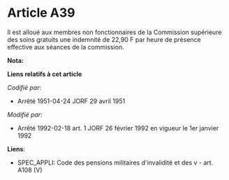 # Article A39

Il est alloué aux membres non fonctionnaires de la Commission supérieure des soins gratuits une indemnité de 22,90 F par
heure de présence effective aux séances de la commission.

**Nota:**



**Liens relatifs à cet article**

_Codifié par_:

  - Arrêté 1951-04-24 JORF 29 avril 1951

_Modifié par_:

  - Arrêté 1992-02-18 art. 1 JORF 26 février 1992 en vigueur le 1er janvier 1992

**Liens**:

  - SPEC_APPLI: Code des pensions militaires d'invalidité et des v - art. A108 (V)
